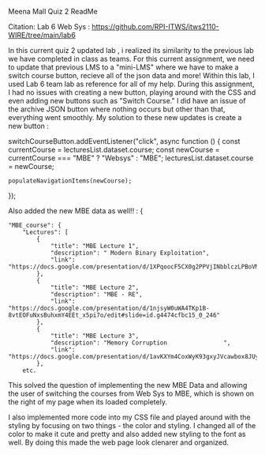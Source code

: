 Meena Mall
Quiz 2
ReadMe


Citation:
Lab 6 Web Sys : https://github.com/RPI-ITWS/itws2110-WIRE/tree/main/lab6

In this current quiz 2 updated lab , i realized its similarity to the previous lab we have completed in class as teams. For this current assignment, we need to update that previous LMS to a "mini-LMS" where we have to make a switch course button, recieve all of the json data and more! Within this lab, I used Lab 6 team lab as reference for all of my help. During this assignment, I had no issues with creating a new button, playing around with the CSS and even adding new buttons such as "Switch Course." I did have an issue of the archive JSON button where nothing occurs but other than that, everything went smoothly. My solution to these new updates is create a new button : 

switchCourseButton.addEventListener("click", async function () {
    const currentCourse = lecturesList.dataset.course;
    const newCourse = currentCourse === "MBE" ? "Websys" : "MBE";
    lecturesList.dataset.course = newCourse;

    populateNavigationItems(newCourse);
});

Also added the new MBE data as well!! : {
    
    "MBE_course": {
        "Lectures": [
            {
                "title": "MBE Lecture 1",
                "description": " Modern Binary Exploitation",
                "link": "https://docs.google.com/presentation/d/1XPqoocF5CX0g2PPVjINbblczLPBoVMQJCTbnVTOrbR4/edit#slide=id.g4474cfbc15_0_246"
            },
            {
                "title": "MBE Lecture 2",
                "description": "MBE - RE",
                "link": "https://docs.google.com/presentation/d/1njsyW0uWA4TKp1B-8vtEOFuNxsBuhxmY4EEt_x5pi7o/edit#slide=id.g4474cfbc15_0_246"
            },
            {
                "title": "MBE Lecture 3",
                "description": "Memory Corruption                ",
                "link": "https://docs.google.com/presentation/d/1avKXYm4CoxWyK93gxyJVcawbox8JUyIGs0wNNwHuhYg/edit"
            },
        etc.

This solved the question of implementing the new MBE Data and allowing the user of switching the courses from Web Sys to MBE, which is shown on the right of my page when its loaded completely.  

I also implemented more code into my CSS file and played around with the styling by focusing on two things - the color and styling. I changed all of the color to make it cute and pretty and also added new styling to the font as well. By doing this made the web page look clenarer and organized.